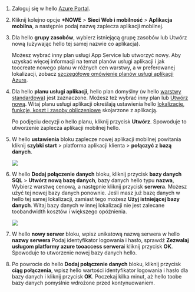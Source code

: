 1. Zaloguj się w hello [Azure Portal].
2. Kliknij kolejno opcje **+NOWE** > **Sieci Web i mobilność** > **Aplikacja mobilna**, a następnie podaj nazwę zaplecza aplikacji mobilnej.
3. Dla hello **grupy zasobów**, wybierz istniejącą grupę zasobów lub Utwórz nową (używając hello tej samej nazwie co aplikacja). 
   
    Możesz wybrać inny plan usługi App Service lub utworzyć nowy. Aby uzyskać więcej informacji na temat planów usługi aplikacji i jak toocreate nowego planu w różnych cen warstwy, a w preferowanej lokalizacji, zobacz [szczegółowe omówienie planów usługi aplikacji Azure](../articles/app-service/azure-web-sites-web-hosting-plans-in-depth-overview.md).
4. Dla hello **planu usługi aplikacji**, hello plan domyślny (w hello [warstwy standardowa](https://azure.microsoft.com/pricing/details/app-service/)) jest zaznaczone. Możesz też wybrać inny plan lub [Utwórz nową](../articles/app-service/azure-web-sites-web-hosting-plans-in-depth-overview.md#create-an-app-service-plan). Witaj planu usługi aplikacji określają ustawienia hello [lokalizację, funkcje, koszt i zasoby obliczeniowe](https://azure.microsoft.com/pricing/details/app-service/) skojarzone z aplikacją. 
   
    Po podjęciu decyzji o hello planu, kliknij przycisk **Utwórz**. Spowoduje to utworzenie zaplecza aplikacji mobilnej hello. 
5. W hello **ustawienia** bloku zaplecze nowej aplikacji mobilnej powitania kliknij **szybki start** > platforma aplikacji klienta > **połączyć z bazą danych**. 
   
    ![](./media/app-service-mobile-dotnet-backend-create-new-service/dotnet-backend-create-data-connection.png)
6. W hello **Dodaj połączenie danych** bloku, kliknij przycisk **bazy danych SQL** > **Utwórz nową bazę danych**, bazy danych hello typu **nazwa**, Wybierz warstwę cenową, a następnie kliknij przycisk **serwera**.  Możesz użyć tej nowej bazy danych ponownie. Jeśli masz już bazę danych w hello tej samej lokalizacji, zamiast tego możesz **Użyj istniejącej bazy danych**. Witaj bazy danych w innej lokalizacji nie jest zalecane toobandwidth kosztów i większego opóźnienia.
   
    ![](./media/app-service-mobile-dotnet-backend-create-new-service/dotnet-backend-create-db.png)
7. W hello **nowy serwer** bloku, wpisz unikatową nazwą serwera w hello **nazwy serwera** Podaj identyfikator logowania i hasło, sprawdź **Zezwalaj usługom platformy azure tooaccess serwera**i kliknij przycisk **OK**. Spowoduje to utworzenie nowej bazy danych hello.
8. Po powrocie do hello **Dodaj połączenie danych** bloku, kliknij przycisk **ciąg połączenia**, wpisz hello wartości identyfikator logowania i hasło dla bazy danych i kliknij przycisk **OK**. Poczekaj kilka minut, aż hello toobe bazy danych pomyślnie wdrożone przed kontynuowaniem.

<!-- URLs. -->
[Azure Portal]: https://portal.azure.com/

